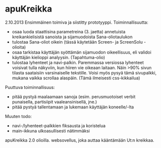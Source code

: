 apuKreikka
==========
2.10.2013 
Ensimmäinen toimiva ja siistitty prototyyppi. Toiminnallisuutta:
- osaa luoda staattisina parametreina (3. jaetta) annetuista kreikankielisistä sanoista ja
    sijamuodoista Sana-oliotaulukon
- tulostaa Sana-oliot oikein (tässä käytetään Screen- ja ScreenSolu -olioita)
- osaa tarkistaa käyttäjän syöttämän sijamuodon oikeellisuus, eli validoi
    käyttäjän kielioppi analyysin. (Tapahtuma-olio)
- tulostaa lyhenteet ja navi-palkin. Paremmassa versiossa lyhenteet voisivat
    tulla näkyviin, kun hiiren vie oikeaan laitaan. Näin >90% sivun tilasta
    saataisiin varsinaiselle tekstille. Voisi myös pysyä tämä sivupalkki, mukana
    vaikka scrollaa alaspäin. (Tämä ilmeisesti css-kikkailua)

Puuttuva toiminnallisuus:
- pitää pystyä maalaamaan sanoja (esim. perusmuotoiset verbit punaisella, 
    partisiipit vaaleansinisellä, jne.)
- pitää pystyä tallentamaan ja lukemaan käyttäjän koneelle/-lta

Muuten todo:
- navi-/lyhenteet-palkkien fiksausta ja koristelua
- main-ikkuna ulkoasullisesti nätimmäksi

apuKreikka 2.0 olioilla.
websovellus, joka auttaa kääntämään Ut:n kreikkaa.

